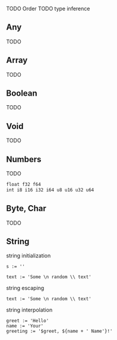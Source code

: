 TODO Order
TODO type inference

## Any
TODO

## Array
TODO

## Boolean
TODO

## Void
TODO

## Numbers
TODO
```txt
float f32 f64
int i8 i16 i32 i64 u8 u16 u32 u64
```

## Byte, Char
TODO

## String

string initialization
```the
s := ''
```

```the
text := 'Some \n random \\ text'
```

string escaping
```the
text := 'Some \n random \\ text'
```

string interpolation
```the
greet := 'Hello'
name := 'Your'
greeting := '$greet, ${name + ' Name'}!'
```
